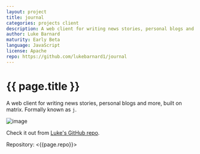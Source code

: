 ```yaml
---
layout: project
title: journal
categories: projects client
description: A web client for writing news stories, personal blogs and more, built on matrix.
author: Luke Barnard
maturity: Early Beta
language: JavaScript
license: Apache
repo: https://github.com/lukebarnard1/journal
---
```


# {{ page.title }}
A web client for writing news stories, personal blogs and more, built on matrix. Formally known as `j`.

![image](https://camo.githubusercontent.com/0ef90d2e070cf514e91f2f004564a03f968a3d30/68747470733a2f2f6d61747269782e6f72672f5f6d61747269782f6d656469612f76312f646f776e6c6f61642f6c6462636f2e64652f4f5249494b76514e7143666a65626d444967556876554961)

Check it out from [Luke's GitHub repo](https://github.com/lukebarnard1/journal).

Repository: <{{page.repo}}>

